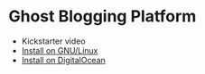 # Ghost Blogging Platform

- Kickstarter video
- [Install on GNU/Linux](http://docs.ghost.org/installation/linux/)
- [Install on DigitalOcean](http://ghosted.co/install-ghost-digitalocean/)
